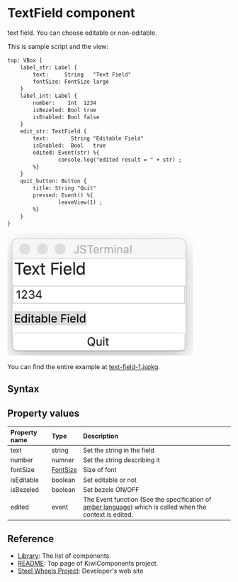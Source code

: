 # TextField component
text field. You can choose editable or non-editable.

This is sample script and the view:
````
top: VBox {
    label_str: Label {
        text:     String   "Text Field"
        fontSize: FontSize large
    }
    label_int: Label {
        number:    Int  1234
        isBezeled: Bool true
        isEnabled: Bool false
    }
    edit_str: TextField {
        text:       String "Editable Field"
        isEnabled:  Bool   true
        edited: Event(str) %{
                console.log("edited result = " + str) ;
        %}
    }
    quit_button: Button {
        title: String "Quit"
        pressed: Event() %{
                leaveView(1) ;
        %}
    }
}

````
![TextField](./Images/text-field-view.png)

You can find the entire example at [text-field-1.jspkg](https://github.com/steelwheels/JSTerminal/tree/master/Resource/Sample/text-field-1.jspkg).

## Syntax
## Property values
|Property name  |Type    |Description            |
|:--            |:--     |:--                    | 
|text           |string  |Set the string in the field |
|number         |numner  |Set the string describing it |
|fontSize       |[FontSize](https://github.com/steelwheels/KiwiScript/blob/master/KiwiLibrary/Document/Enum/FontSize.md) | Size of font |
|isEditable     |boolean |Set editable or not    |
|isBezeled      |boolean |Set bezele ON/OFF      |
|edited         |event   |The Event function (See the specification of [amber language](https://github.com/steelwheels/Amber/blob/master/Document/amber-language.md)) which is called when the context is edited. |

## Reference
* [Library](https://github.com/steelwheels/KiwiCompnents/blob/master/Document/Library.md): The list of components. 
* [README](https://github.com/steelwheels/KiwiCompnents): Top page of KiwiComponents project.
* [Steel Wheels Project](https://steelwheels.github.io): Developer's web site

